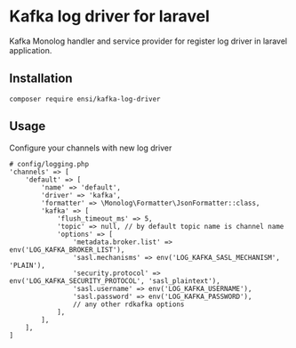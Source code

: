 # Kafka log driver for laravel

Kafka Monolog handler and service provider for register log driver in laravel application.

## Installation

```
composer require ensi/kafka-log-driver
```

## Usage

Configure your channels with new log driver

```
# config/logging.php
'channels' => [
    'default' => [
        'name' => 'default',
        'driver' => 'kafka',
        'formatter' => \Monolog\Formatter\JsonFormatter::class,
        'kafka' => [
            'flush_timeout_ms' => 5,
            'topic' => null, // by default topic name is channel name
            'options' => [
                'metadata.broker.list' => env('LOG_KAFKA_BROKER_LIST'),
                'sasl.mechanisms' => env('LOG_KAFKA_SASL_MECHANISM', 'PLAIN'),
                'security.protocol' => env('LOG_KAFKA_SECURITY_PROTOCOL', 'sasl_plaintext'),
                'sasl.username' => env('LOG_KAFKA_USERNAME'),
                'sasl.password' => env('LOG_KAFKA_PASSWORD'),
                // any other rdkafka options
            ],
        ],
    ],
]
```